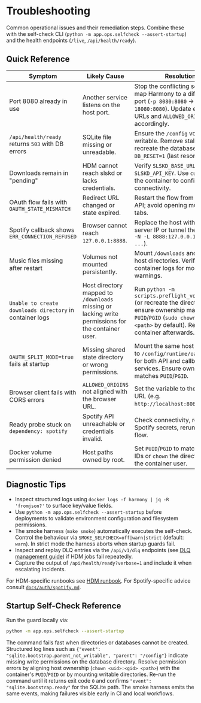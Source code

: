 # Troubleshooting

Common operational issues and their remediation steps. Combine these with the
self-check CLI (`python -m app.ops.selfcheck --assert-startup`) and the health endpoints
(`/live`, `/api/health/ready`).

## Quick Reference

| Symptom | Likely Cause | Resolution |
| --- | --- | --- |
| Port 8080 already in use | Another service listens on the host port. | Stop the conflicting service or map Harmony to a different host port (`-p 8080:8080` → `-p 18080:8080`). Update exposed URLs and `ALLOWED_ORIGINS` accordingly. |
| `/api/health/ready` returns `503` with DB errors | SQLite file missing or unreadable. | Ensure the `/config` volume is writable. Remove stale locks or recreate the database with `DB_RESET=1` (last resort). |
| Downloads remain in "pending" | HDM cannot reach slskd or lacks credentials. | Verify `SLSKD_BASE_URL` and `SLSKD_API_KEY`. Use `curl` from the container to confirm connectivity. |
| OAuth flow fails with `OAUTH_STATE_MISMATCH` | Redirect URL changed or state expired. | Restart the flow from the UI or API; avoid opening multiple tabs. |
| Spotify callback shows `ERR_CONNECTION_REFUSED` | Browser cannot reach `127.0.0.1:8888`. | Replace the host with the actual server IP or tunnel the port (`ssh -N -L 8888:127.0.0.1:8888 ...`). |
| Music files missing after restart | Volumes not mounted persistently. | Mount `/downloads` and `/music` to host directories. Verify container logs for mount warnings. |
| `Unable to create downloads directory` in container logs | Host directory mapped to `/downloads` missing or lacking write permissions for the container user. | Run `python -m scripts.preflight_volume_check` (or recreate the directory) and ensure ownership matches `PUID`/`PGID` (`sudo chown 1000:1000 <path>` by default). Restart the container afterwards. |
| `OAUTH_SPLIT_MODE=true` fails at startup | Missing shared state directory or wrong permissions. | Mount the same host directory to `/config/runtime/oauth_state` for both API and callback services. Ensure ownership matches `PUID`/`PGID`. |
| Browser client fails with CORS errors | `ALLOWED_ORIGINS` not aligned with the browser URL. | Set the variable to the public URL (e.g. `http://localhost:8080`). |
| Ready probe stuck on `dependency: spotify` | Spotify API unreachable or credentials invalid. | Check connectivity, rotate Spotify secrets, rerun the OAuth flow. |
| Docker volume permission denied | Host paths owned by root. | Set `PUID`/`PGID` to match host user IDs or `chown` the directories to the container user. |

## Diagnostic Tips

- Inspect structured logs using `docker logs -f harmony | jq -R 'fromjson?'` to surface
  key/value fields.
- Use `python -m app.ops.selfcheck --assert-startup` before deployments to validate
  environment configuration and filesystem permissions.
- The smoke harness (`make smoke`) automatically executes the self-check. Control the
  behaviour via `SMOKE_SELFCHECK=off|warn|strict` (default: `warn`). In strict mode the
  harness aborts when startup guards fail.
- Inspect and replay DLQ entries via the `/api/v1/dlq` endpoints (see
  [DLQ management guide](operations/dlq.md)) if HDM jobs fail repeatedly.
- Capture the output of `/api/health/ready?verbose=1` and include it when escalating
  incidents.

For HDM-specific runbooks see [HDM runbook](operations/runbooks/hdm.md). For Spotify-specific
advice consult [`docs/auth/spotify.md`](auth/spotify.md).

## Startup Self-Check Reference

Run the guard locally via:

```bash
python -m app.ops.selfcheck --assert-startup
```

The command fails fast when directories or databases cannot be created. Structured log
lines such as `{"event": "sqlite.bootstrap.parent_not_writable", "parent": "/config"}`
indicate missing write permissions on the database directory. Resolve permission errors by
aligning host ownership (`chown <uid>:<gid> <path>`) with the container's `PUID`/`PGID`
or by mounting writable directories. Re-run the command until it returns exit code `0`
and confirms `"event": "sqlite.bootstrap.ready"` for the SQLite path. The smoke harness
emits the same events, making failures visible early in CI and local workflows.
